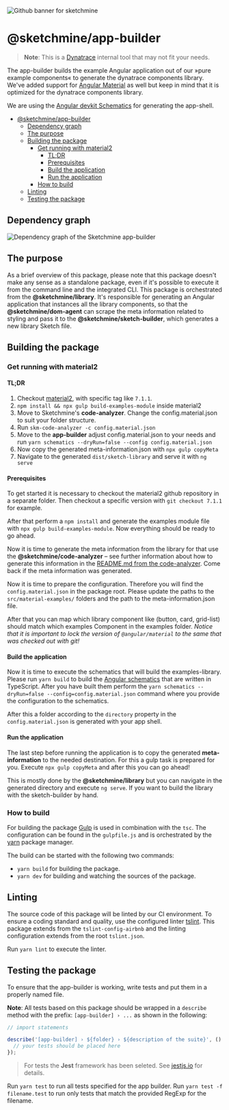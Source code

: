 ![Github banner for sketchmine](https://dt-cdn.net/images/github-banner-2x-1777-2b23e499af.png)

# @sketchmine/app-builder

> **Note**: This is a [Dynatrace](https://www.dynatrace.com/) internal tool that may not fit your needs.

The app-builder builds the example Angular application out of our »pure example components« to generate the dynatrace components library. We've added support for [Angular Material](https://material.angular.io) as well but keep in mind that it is optimized for the dynatrace components library.

We are using the [Angular devkit Schematics](https://material.angular.io/guide/schematics) for generating the app-shell.

- [@sketchmine/app-builder](#sketchmineapp-builder)
  - [Dependency graph](#dependency-graph)
  - [The purpose](#the-purpose)
  - [Building the package](#building-the-package)
    - [Get running with material2](#get-running-with-material2)
      - [TL;DR](#tldr)
      - [Prerequisites](#prerequisites)
      - [Build the application](#build-the-application)
      - [Run the application](#run-the-application)
    - [How to build](#how-to-build)
  - [Linting](#linting)
  - [Testing the package](#testing-the-package)

## Dependency graph

![Dependency graph of the Sketchmine app-builder](https://dt-cdn.net/images/app-builder-3920-26893ebb1b.png)

## The purpose

As a brief overview of this package, please note that this package doesn't make any sense as a standalone package, even if it's possible to execute it from the command line and the integrated CLI. This package is orchestrated from the **@sketchmine/library**. It's responsible for generating an Angular application that instances all the library components, so that the **@sketchmine/dom-agent** can scrape the meta information related to styling and pass it to the **@sketchmine/sketch-builder**, which generates a new library Sketch file.

## Building the package

### Get running with material2

#### TL;DR

1. Checkout [material2](https://github.com/angular/material2), with specific tag like `7.1.1`.
2. `npm install && npx gulp build-examples-module` inside material2
3. Move to Sketchmine's **code-analyzer**. Change the config.material.json to suit your folder structure.
4. Run `skm-code-analyzer -c config.material.json`
5. Move to the **app-builder** adjust config.material.json to your needs and run `yarn schematics --dryRun=false --config config.material.json`
6. Now copy the generated meta-information.json with `npx gulp copyMeta`
7. Navigate to the generated `dist/sketch-library` and serve it with `ng serve`

#### Prerequisites

To get started it is necessary to checkout the material2 github repository in a separate folder. Then checkout a specific version with `git checkout 7.1.1` for example.

After that perform a `npm install` and generate the examples module file with `npx gulp build-examples-module`. Now everything should be ready to go ahead.

Now it is time to generate the meta information from the library for that use the **@sketchmine/code-analyzer** – see further information about how to generate this information in the [README.md from the code-analyzer](../code-analyzer/README.md). Come back if the meta information was generated.

Now it is time to prepare the configuration. Therefore you will find the `config.material.json` in the package root. Please update the paths to the `src/material-examples/` folders and the path to the meta-information.json file.

After that you can map which library component like (button, card, grid-list) should match which examples Component in the examples folder. *Notice that it is important to lock the version of `@angular/material` to the same that was checked out with git!*

#### Build the application

Now it is time to execute the schematics that will build the examples-library.
Please run `yarn build` to build the [Angular schematics](https://material.angular.io/guide/schematics) that are written in TypeScript. After you have built them perform the `yarn schematics --dryRun=false --config=config.material.json` command where you provide the configuration to the schematics.

After this a folder according to the `directory` property in the `config.material.json` is generated with your app shell.

#### Run the application

The last step before running the application is to copy the generated **meta-information** to the needed destination. For this a gulp task is prepared for you. Execute `npx gulp copyMeta` and after this you can go ahead!

This is mostly done by the **@sketchmine/library** but you can navigate in the generated directory and execute `ng serve`. If you want to build the library with the sketch-builder by hand.

### How to build

For building the package [Gulp](https://gulpjs.com/) is used in combination with the `tsc`. The configuration can be found in the `gulpfile.js` and is orchestrated by the [yarn](https://yarnpkg.com/en/) package manager.

The build can be started with the following two commands:

- `yarn build` for building the package.
- `yarn dev` for building and watching the sources of the package. <!-- what does this mean: "(rebuilds after safe)" -->

## Linting

The source code of this package will be linted by our CI environment. To ensure a coding standard and quality, use the configured linter [tslint](https://palantir.github.io/tslint/). This package extends from the `tslint-config-airbnb` and the linting configuration extends from the root `tslint.json`.

Run `yarn lint` to execute the linter.

## Testing the package

To ensure that the app-builder is working, write tests and put them in a properly named file.

**Note**: All tests based on this package should be wrapped in a `describe` method with the prefix: `[app-builder] › ...` as shown in the following:

```typescript
// import statements

describe('[app-builder] › ${folder} › ${description of the suite}', () => {
  // your tests should be placed here
});
```

> For tests the **Jest** framework has been seleted. See [jestjs.io](https://jestjs.io/) for details.

Run `yarn test` to run all tests specified for the app builder. Run `yarn test -f filename.test` to run only tests that match the provided RegExp for the filename.
